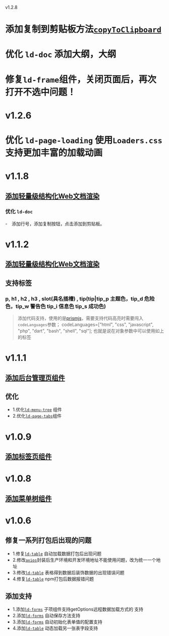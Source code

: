 v1.2.8
# 添加复制到剪贴板方法[`copyToClipboard`](./ld-util.md#copyToClipboard)
# 优化 `ld-doc` 添加大纲，大纲
# 修复`ld-frame`组件，关闭页面后，再次打开不选中问题！

# v1.2.6
# 优化 `ld-page-loading` 使用`Loaders.css`支持更加丰富的加载动画

# v1.1.8
## [添加轻量级结构化Web文档渲染](./ld-doc.md)
### 优化 `ld-doc`
-　添加行号，添加复制按钮，点击添加到剪贴板。

# v1.1.2
## [添加轻量级结构化Web文档渲染](./ld-doc.md)
## 支持标签
### p, h1 , h2 , h3 , slot(具名插槽) , tip(tip|tip_p 主题色，tip_d 危险色，tip_w 警告色 tip_i 信息色 tip_s 成功色)
> 添加代码支持，使用的是[prismjs](https://prismjs.com/#languages-list)，需要支持代码高亮时需要闯入`codeLanguages`参数；
> codeLanguages=["html", "css", "javascript", "php", "dart", "bash", "shell", "sql"];
> 也就是说在对象参数中可以使用如上的标签

# v1.1.1
## [添加后台管理页组件](./ld-frame.md)
## 优化
- 1.优化[`ld-menu-tree`](./ld-menu-tree.md) 组件
- 2.优化[`ld-page-tabs`](./ld-page-tabs.md)组件

# v1.0.9
## [添加标签页组件](./ld-page-tabs.md)

# v1.0.8
## [添加菜单树组件](./ld-menu-tree.md)

# v1.0.6
## 修复一系列打包后出现的问题
- 1.修复[`ld-table`](./ld-table.md) 自动加载数据打包后出现问题
- 2.修改[`axios`](./axios.md)封装后生产环境和开发环境地址不能使用问题，改为统一一个地址
- 3.修改[`ld-table`](./ld-table.md) 表格得到数据后装饰数据的出现错误问题
- 4.修复[`ld-table`](./ld-table.md) npm打包后数据报错问题
## 添加支持
- 1.添加[`ld-forms`](./ld-forms.md) 子项组件支持getOptions远程数据加载方式的 支持
- 2.添加[`ld-forms`](./ld-forms.md) 自动保存方法支持
- 3.添加[`ld-forms`](./ld-forms.md) 自动初始化表单值的配置支持
- 4.添加[`ld-table`](./ld-table.md) 动态加载另一张表字段支持
